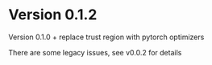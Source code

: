 # Version 0.1.2
Version 0.1.0 + replace trust region with pytorch optimizers

There are some legacy issues, see v0.0.2 for details
